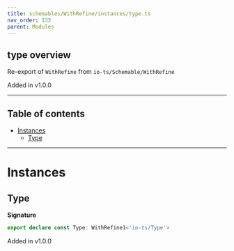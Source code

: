 ```yaml
---
title: schemables/WithRefine/instances/type.ts
nav_order: 133
parent: Modules
---
```


## type overview

Re-export of `WithRefine` from `io-ts/Schemable/WithRefine`

Added in v1.0.0

---

<h2 class="text-delta">Table of contents</h2>

- [Instances](#instances)
  - [Type](#type)

---

# Instances

## Type

**Signature**

```ts
export declare const Type: WithRefine1<'io-ts/Type'>
```

Added in v1.0.0
